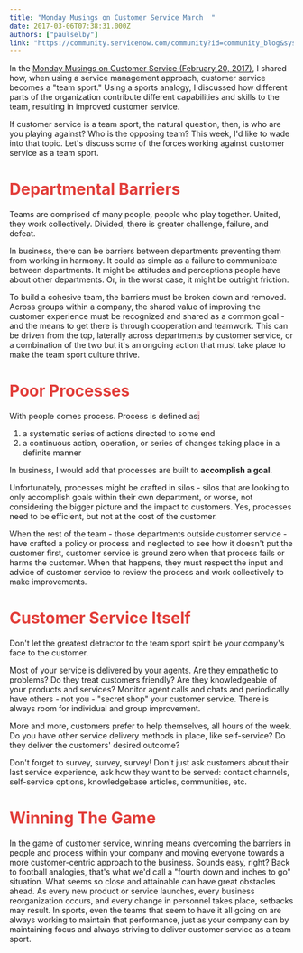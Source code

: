 ```yaml
---
title: "Monday Musings on Customer Service March  "
date: 2017-03-06T07:38:31.000Z
authors: ["paulselby"]
link: "https://community.servicenow.com/community?id=community_blog&sys_id=85ecea65dbd0dbc01dcaf3231f9619a5"
---
```

<p>In the <a title="Monday Musings on Customer Service (February 20, 2017)" __default_attr="6455" __jive_macro_name="blogpost" class="jive_macro jive_macro_blogpost" data-orig-content="Monday Musings on Customer Service (February 20, 2017)" data-renderedposition="10_46.890625_387_16" href="/community?id=community_blog&sys_id=5ecd62e9dbd0dbc01dcaf3231f96195d">Monday Musings on Customer Service (February 20, 2017)</a>, I shared how, when using a service management approach, customer service becomes a "team sport." Using a sports analogy, I discussed how different parts of the organization contribute different capabilities and skills to the team, resulting in improved customer service.</p><p></p><p>If customer service is a team sport, the natural question, then, is who are you playing against? Who is the opposing team? This week, I'd like to wade into that topic. Let's discuss some of the forces working against customer service as a team sport.</p><p></p><h1><span style="color: #e23d39;">Departmental Barriers</span></h1><p>Teams are comprised of many people, people who play together. United, they work collectively. Divided, there is greater challenge, failure, and defeat.</p><p></p><p>In business, there can be barriers between departments preventing them from working in harmony. It could as simple as a failure to communicate between departments. It might be attitudes and perceptions people have about other departments. Or, in the worst case, it might be outright friction.</p><p></p><p>To build a cohesive team, the barriers must be broken down and removed. Across groups within a company, the shared value of improving the customer experience must be recognized and shared as a common goal - and the means to get there is through cooperation and teamwork. This can be driven from the top, laterally across departments by customer service, or a combination of the two but it's an ongoing action that must take place to make the team sport culture thrive.</p><p></p><h1><span style="color: #e23d39;">Poor Processes</span></h1><p>With people comes process. Process is defined as<span style="background-color: #f6d5d9;">:</span></p><p></p><ol><li>a systematic series of actions directed to some end</li><li>a continuous action, operation, or series of changes taking place in a definite manner</li></ol><p></p><p>In business, I would add that processes are built to <strong>accomplish a goal</strong>. </p><p></p><p>Unfortunately, processes might be crafted in silos - silos that are looking to only accomplish goals within their own department, or worse, not considering the bigger picture and the impact to customers. Yes, processes need to be efficient, but not at the cost of the customer.</p><p></p><p>When the rest of the team - those departments outside customer service - have crafted a policy or process and neglected to see how it doesn't put the customer first, customer service is ground zero when that process fails or harms the customer. When that happens, they must respect the input and advice of customer service to review the process and work collectively to make improvements.</p><p></p><h1><span style="color: #e23d39;">Customer Service Itself</span></h1><p>Don't let the greatest detractor to the team sport spirit be your company's face to the customer.</p><p></p><p>Most of your service is delivered by your agents. Are they empathetic to problems? Do they treat customers friendly? Are they knowledgeable of your products and services? Monitor agent calls and chats and periodically have others - not you - "secret shop" your customer service. There is always room for individual and group improvement.</p><p></p><p>More and more, customers prefer to help themselves, all hours of the week. Do you have other service delivery methods in place, like self-service? Do they deliver the customers' desired outcome? </p><p></p><p>Don't forget to survey, survey, survey! Don't just ask customers about their last service experience, ask how they want to be served: contact channels, self-service options, knowledgebase articles, communities, etc.</p><p></p><h1><span style="color: #e23d39;">Winning The Game</span></h1><p>In the game of customer service, winning means overcoming the barriers in people and process within your company and moving everyone towards a more customer-centric approach to the business. Sounds easy, right? Back to football analogies, that's what we'd call a "fourth down and inches to go" situation. What seems so close and attainable can have great obstacles ahead. As every new product or service launches, every business reorganization occurs, and every change in personnel takes place, setbacks may result. In sports, even the teams that seem to have it all going on are always working to maintain that performance, just as your company can by maintaining focus and always striving to deliver customer service as a team sport.</p>